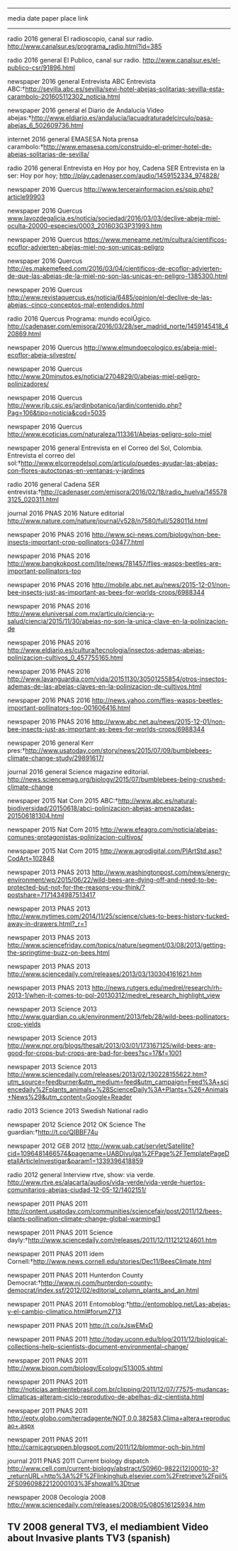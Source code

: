 




---------------------------------------------------------------------------------------------------------------------------------------------------------------------------------------------------------------------------------------------------------------------------------------------------------
media     date   paper          place                                      link                                                                                                                                                                                                                          
--------- ------ -------------- ------------------------------------------ ------------------------------------------------------------------------------------------------------------------------------------------------------------------------------------------------------------------------------
radio     2016   general        El radioscopio, canal sur radio.           http://www.canalsur.es/programa_radio.html?id=385                                                                                                                                                                             

radio     2016   general        El Publico, canal sur radio.               http://www.canalsur.es/el-publico-csr/91896.html                                                                                                                                                                              

newspaper 2016   general        Entrevista ABC                             Entrevista                                                                                                                                                                                                                    
                                                                           ABC:†http://sevilla.abc.es/sevilla/sevi-hotel-abejas-solitarias-sevilla-esta-carambolo-201605112302_noticia.html                                                                                                              

newspaper 2016   general        el Diario de Andalucia                     Video abejas:†http://www.eldiario.es/andalucia/lacuadraturadelcirculo/pasa-abejas_6_502609736.html                                                                                                                            

internet  2016   general        EMASESA                                    Nota prensa                                                                                                                                                                                                                   
                                                                           carambolo:†http://www.emasesa.com/construido-el-primer-hotel-de-abejas-solitarias-de-sevilla/                                                                                                                                 

radio     2016   general        Entrevista en Hoy por hoy, Cadena SER      Entrevista en la ser: Hoy por hoy; http://play.cadenaser.com/audio/1459152334_974828/                                                                                                                                         

newspaper 2016   Quercus                                                   http://www.tercerainformacion.es/spip.php?article99903                                                                                                                                                                        

newspaper 2016   Quercus                                                   www.lavozdegalicia.es/noticia/sociedad/2016/03/03/declive-abeja-miel-oculta-20000-especies/0003_201603G3P31993.htm                                                                                                            

newspaper 2016   Quercus                                                   https://www.meneame.net/m/cultura/cientificos-ecoflor-advierten-abejas-miel-no-son-unicas-peligro                                                                                                                             

newspaper 2016   Quercus                                                   http://es.makemefeed.com/2016/03/04/cientificos-de-ecoflor-advierten-de-que-las-abejas-de-la-miel-no-son-las-unicas-en-peligro-1385300.html                                                                                   

newspaper 2016   Quercus                                                   http://www.revistaquercus.es/noticia/6485/opinion/el-declive-de-las-abejas:-cinco-conceptos-mal-entendidos.html                                                                                                               

radio     2016   Quercus        Programa: mundo ecolÛgico.                 http://cadenaser.com/emisora/2016/03/28/ser_madrid_norte/1459145418_420869.html                                                                                                                                               

newspaper 2016   Quercus                                                   http://www.elmundoecologico.es/abeja-miel-ecoflor-abeja-silvestre/                                                                                                                                                            

newspaper 2016   Quercus                                                   http://www.20minutos.es/noticia/2704829/0/abejas-miel-peligro-polinizadores/                                                                                                                                                  

newspaper 2016   Quercus                                                   http://www.rjb.csic.es/jardinbotanico/jardin/contenido.php?Pag=106&tipo=noticia&cod=5035                                                                                                                                      

newspaper 2016   Quercus                                                   http://www.ecoticias.com/naturaleza/113361/Abejas-peligro-solo-miel                                                                                                                                                           

newspaper 2016   general        Entrevista en el Correo del Sol, Colombia. Entrevista el correo del                                                                                                                                                                                                      
                                                                           sol:†http://www.elcorreodelsol.com/articulo/puedes-ayudar-las-abejas-con-flores-autoctonas-en-ventanas-y-jardines                                                                                                             

radio     2016   general                                                   Cadena SER entrevista:†http://cadenaser.com/emisora/2016/02/18/radio_huelva/1455783125_020311.html                                                                                                                            

journal   2016   PNAS 2016      Nature editorial                           http://www.nature.com/nature/journal/v528/n7580/full/528011d.html                                                                                                                                                             

newspaper 2016   PNAS 2016                                                 http://www.sci-news.com/biology/non-bee-insects-important-crop-pollinators-03477.html                                                                                                                                         

newspaper 2016   PNAS 2016                                                 http://www.bangkokpost.com/lite/news/781457/flies-wasps-beetles-are-important-pollinators-too                                                                                                                                 

newspaper 2016   PNAS 2016                                                 http://mobile.abc.net.au/news/2015-12-01/non-bee-insects-just-as-important-as-bees-for-worlds-crops/6988344                                                                                                                   

newspaper 2016   PNAS 2016                                                 http://www.eluniversal.com.mx/articulo/ciencia-y-salud/ciencia/2015/11/30/abejas-no-son-la-unica-clave-en-la-polinizacion-de                                                                                                  

newspaper 2016   PNAS 2016                                                 http://www.eldiario.es/cultura/tecnologia/insectos-ademas-abejas-polinizacion-cultivos_0_457755165.html                                                                                                                       

newspaper 2016   PNAS 2016                                                 http://www.lavanguardia.com/vida/20151130/30501255854/otros-insectos-ademas-de-las-abejas-claves-en-la-polinizacion-de-cultivos.html                                                                                          

newspaper 2016   PNAS 2016                                                 http://news.yahoo.com/flies-wasps-beetles-important-pollinators-too-001606416.html                                                                                                                                            

newspaper 2016   PNAS 2016                                                 http://www.abc.net.au/news/2015-12-01/non-bee-insects-just-as-important-as-bees-for-worlds-crops/6988344                                                                                                                      

newspaper 2016   general                                                   Kerr pres:†http://www.usatoday.com/story/news/2015/07/09/bumblebees-climate-change-study/29891617/                                                                                                                            

journal   2016   general        Science magazine editorial.                http://news.sciencemag.org/biology/2015/07/bumblebees-being-crushed-climate-change                                                                                                                                            

newspaper 2015   Nat Com 2015                                              ABC:†http://www.abc.es/natural-biodiversidad/20150618/abci-polinizacion-abejas-amenazadas-201506181304.html                                                                                                                   

newspaper 2015   Nat Com 2015                                              http://www.efeagro.com/noticia/abejas-comunes-protagonistas-polinizacion-cultivos/                                                                                                                                            

newspaper 2015   Nat Com 2015                                              http://www.agrodigital.com/PlArtStd.asp?CodArt=102848                                                                                                                                                                         

newspaper 2013   PNAS 2013                                                 http://www.washingtonpost.com/news/energy-environment/wp/2015/06/22/wild-bees-are-dying-off-and-need-to-be-protected-but-not-for-the-reasons-you-think/?postshare=7171434987513417                                            

newspaper 2013   PNAS 2013                                                 http://www.nytimes.com/2014/11/25/science/clues-to-bees-history-tucked-away-in-drawers.html?_r=1                                                                                                                              

newspaper 2013   PNAS 2013                                                 http://www.sciencefriday.com/topics/nature/segment/03/08/2013/getting-the-springtime-buzz-on-bees.html                                                                                                                        

newspaper 2013   PNAS 2013                                                 http://www.sciencedaily.com/releases/2013/03/130304161621.htm                                                                                                                                                                 

newspaper 2013   PNAS 2013                                                 http://news.rutgers.edu/medrel/research/rh-2013-1/when-it-comes-to-pol-20130312/medrel_research_highlight_view                                                                                                                

newspaper 2013   Science 2013                                              http://www.guardian.co.uk/environment/2013/feb/28/wild-bees-pollinators-crop-yields                                                                                                                                           

newspaper 2013   Science 2013                                              http://www.npr.org/blogs/thesalt/2013/03/01/173167125/wild-bees-are-good-for-crops-but-crops-are-bad-for-bees?sc=17&f=1001                                                                                                    

newspaper 2013   Science 2013                                              http://www.sciencedaily.com/releases/2013/02/130228155622.htm?utm_source=feedburner&utm_medium=feed&utm_campaign=Feed%3A+sciencedaily%2Fplants_animals+%28ScienceDaily%3A+Plants+%26+Animals+News%29&utm_content=Google+Reader

radio     2013   Science 2013                                              Swedish National radio                                                                                                                                                                                                        

newspaper 2012   Science 2012                                              OK Science The guardian:†http://t.co/QIBBF74u                                                                                                                                                                                 

newspaper 2012   GEB 2012                                                  http://www.uab.cat/servlet/Satellite?cid=1096481466574&pagename=UABDivulga%2FPage%2FTemplatePageDetallArticleInvestigar&param1=1339396418859                                                                                  

radio     2012   general        Interview rtve, show: via verde.           http://www.rtve.es/alacarta/audios/vida-verde/vida-verde-huertos-comunitarios-abejas-ciudad-12-05-12/1402151/                                                                                                                 

newspaper 2011   PNAS 2011                                                 http://content.usatoday.com/communities/sciencefair/post/2011/12/bees-plants-pollination-climate-change-global-warming/1                                                                                                      

newspaper 2011   PNAS 2011                                                 Science dayly:†http://www.sciencedaily.com/releases/2011/12/111212124601.htm                                                                                                                                                  

newspaper 2011   PNAS 2011                                                 idem Cornell:†http://www.news.cornell.edu/stories/Dec11/BeesClimate.html                                                                                                                                                      

newspaper 2011   PNAS 2011                                                 Hunterdon County                                                                                                                                                                                                              
                                                                           Democrat:†http://www.nj.com/hunterdon-county-democrat/index.ssf/2012/02/editorial_column_plants_and_an.html                                                                                                                   

newspaper 2011   PNAS 2011                                                 Entomoblog:†http://entomoblog.net/Las-abejas-y-el-cambio-climatico.html#forum2713                                                                                                                                             

newspaper 2011   PNAS 2011                                                 http://t.co/xJswEMxD                                                                                                                                                                                                          

newspaper 2011   PNAS 2011                                                 http://today.uconn.edu/blog/2011/12/biological-collections-help-scientists-document-environmental-change/                                                                                                                     

newspaper 2011   PNAS 2011                                                 http://www.bioon.com/biology/Ecology/513005.shtml                                                                                                                                                                             

newspaper 2011   PNAS 2011                                                 http://noticias.ambientebrasil.com.br/clipping/2011/12/07/77575-mudancas-climaticas-alteram-ciclo-reprodutivo-de-abelhas-diz-cientista.html                                                                                   

newspaper 2011   PNAS 2011                                                 http://eptv.globo.com/terradagente/NOT,0,0,382583,Clima+altera+reproducao+.aspx                                                                                                                                               

newspaper 2011   PNAS 2011                                                 http://carnicagruppen.blogspot.com/2011/12/blommor-och-bin.html                                                                                                                                                               

journal   2011   PNAS 2011      Current biology dispatch                   http://www.cell.com/current-biology/abstract/S0960-9822(12)00010-3?_returnURL=http%3A%2F%2Flinkinghub.elsevier.com%2Fretrieve%2Fpii%2FS0960982212000103%3Fshowall%3Dtrue                                                      

newspaper 2008   Oecologia 2008                                            http://www.sciencedaily.com/releases/2008/05/080516125934.htm                                                                                                                                                                 

TV        2008   general        TV3, el mediambient                        Video about Invasive plants TV3 (spanish)                                                                                                                                                                                     
---------------------------------------------------------------------------------------------------------------------------------------------------------------------------------------------------------------------------------------------------------------------------------------------------------



